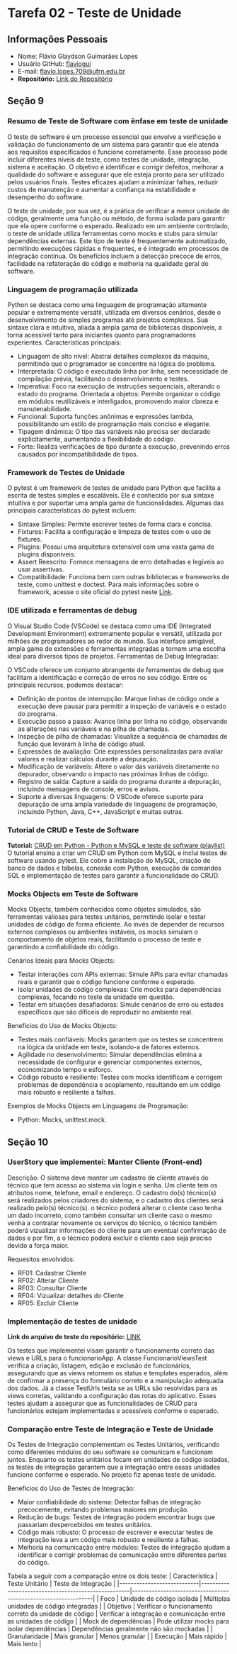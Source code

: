 # Tarefa 02 - Teste de Unidade

## Informações Pessoais
- Nome: Flávio Glaydson Guimarães Lopes
- Usuário GitHub: [flaviogui](https://github.com/flaviogui)
- E-mail: <flavio.lopes.709@ufrn.edu.br>
- **Repositório:** [Link do Repositório](https://github.com/flaviogui/TechCell-Pro)

## Seção 9
### Resumo de Teste de Software com ênfase em teste de unidade 
O teste de software é um processo essencial que envolve a verificação e validação do funcionamento de um sistema para garantir que ele atenda aos requisitos especificados e funcione corretamente. Esse processo pode incluir diferentes níveis de teste, como testes de unidade, integração, sistema e aceitação. O objetivo é identificar e corrigir defeitos, melhorar a qualidade do software e assegurar que ele esteja pronto para ser utilizado pelos usuários finais. Testes eficazes ajudam a minimizar falhas, reduzir custos de manutenção e aumentar a confiança na estabilidade e desempenho do software.

O teste de unidade, por sua vez, é a prática de verificar a menor unidade de código, geralmente uma função ou método, de forma isolada para garantir que ela opere conforme o esperado. Realizado em um ambiente controlado, o teste de unidade utiliza ferramentas como mocks e stubs para simular dependências externas. Este tipo de teste é frequentemente automatizado, permitindo execuções rápidas e frequentes, e é integrado em processos de integração contínua. Os benefícios incluem a detecção precoce de erros, facilidade na refatoração do código e melhoria na qualidade geral do software.

### Linguagem de programação utilizada
Python se destaca como uma linguagem de programação altamente popular e extremamente versátil, utilizada em diversos cenários, desde o desenvolvimento de simples programas até projetos complexos. Sua sintaxe clara e intuitiva, aliada à ampla gama de bibliotecas disponíveis, a torna acessível tanto para iniciantes quanto para programadores experientes.
Caracteristicas principais:

- Linguagem de alto nível: Abstrai detalhes complexos da máquina, permitindo que o programador se concentre na lógica do problema.
- Interpretada: O código é executado linha por linha, sem necessidade de compilação prévia, facilitando o desenvolvimento e testes.
- Imperativa: Foco na execução de instruções sequenciais, alterando o estado do programa.
Orientada a objetos: Permite organizar o código em módulos reutilizáveis e interligados, promovendo maior clareza e manutenabilidade.
- Funcional: Suporta funções anônimas e expressões lambda, possibilitando um estilo de programação mais conciso e elegante.
- Tipagem dinâmica: O tipo das variáveis não precisa ser declarado explicitamente, aumentando a flexibilidade do código.
- Forte: Realiza verificações de tipo durante a execução, prevenindo erros causados por incompatibilidade de tipos.

### Framework de Testes de Unidade
O pytest é um framework de testes de unidade para Python que facilita a escrita de testes simples e escaláveis. Ele é conhecido por sua sintaxe intuitiva e por suportar uma ampla gama de funcionalidades. Algumas das principais características do pytest incluem:
- Sintaxe Simples: Permite escrever testes de forma clara e concisa.
- Fixtures: Facilita a configuração e limpeza de testes com o uso de fixtures.
- Plugins: Possui uma arquitetura extensível com uma vasta gama de plugins disponíveis.
- Assert Reescrito: Fornece mensagens de erro detalhadas e legíveis ao usar assertivas.
- Compatibilidade: Funciona bem com outras bibliotecas e frameworks de teste, como unittest e doctest.
Para mais informações sobre o framework, acesse o site oficial do pytest neste [Link](https://docs.pytest.org/en/stable/).

### IDE utilizada e ferramentas de debug
O Visual Studio Code (VSCode) se destaca como uma IDE (Integrated Development Environment) extremamente popular e versátil, utilizada por milhões de programadores ao redor do mundo. Sua interface amigável, ampla gama de extensões e ferramentas integradas a tornam uma escolha ideal para diversos tipos de projetos.
Ferramentas de Debug Integradas:

O VSCode oferece um conjunto abrangente de ferramentas de debug que facilitam a identificação e correção de erros no seu código. Entre os principais recursos, podemos destacar:

- Definição de pontos de interrupção: Marque linhas de código onde a execução deve pausar para permitir a inspeção de variáveis ​​e o estado do programa.
- Execução passo a passo: Avance linha por linha no código, observando as alterações nas variáveis ​​e na pilha de chamadas.
- Inspeção de pilha de chamadas: Visualize a sequência de chamadas de função que levaram à linha de código atual.
- Expressões de avaliação: Crie expressões personalizadas para avaliar valores e realizar cálculos durante a depuração.
- Modificação de variáveis: Altere o valor das variáveis ​​diretamente no depurador, observando o impacto nas próximas linhas de código.
- Registro de saída: Capture a saída do programa durante a depuração, incluindo mensagens de console, erros e avisos.
- Suporte a diversas linguagens: O VSCode oferece suporte para depuração de uma ampla variedade de linguagens de programação, incluindo Python, Java, C++, JavaScript e muitas outras.

### Tutorial de CRUD e Teste de Software
**Tutorial:** [CRUD em Python - Python e MySQL e teste de software (playlist)](https://www.youtube.com/watch?v=-vrXnewHrwA)
O tutorial ensina a criar um CRUD em Python com MySQL e inclui testes de software usando pytest. Ele cobre a instalação do MySQL, criação de banco de dados e tabelas, conexão com Python, execução de comandos SQL e implementação de testes para garantir a funcionalidade do CRUD.

### Mocks Objects em Teste de Software
Mocks Objects, também conhecidos como objetos simulados, são ferramentas valiosas para testes unitários, permitindo isolar e testar unidades de código de forma eficiente. Ao invés de depender de recursos externos complexos ou ambientes instáveis, os mocks simulam o comportamento de objetos reais, facilitando o processo de teste e garantindo a confiabilidade do código.

Cenários Ideais para Mocks Objects:
- Testar interações com APIs externas: Simule APIs para evitar chamadas reais e garantir que o código funcione conforme o esperado.
- Isolar unidades de código complexas: Crie mocks para dependências complexas, focando no teste da unidade em questão.
- Testar em situações desafiadoras: Simule cenários de erro ou estados específicos que são difíceis de reproduzir no ambiente real.

Benefícios do Uso de Mocks Objects:
- Testes mais confiáveis: Mocks garantem que os testes se concentrem na lógica da unidade em teste, isolando-a de fatores externos.
- Agilidade no desenvolvimento: Simular dependências elimina a necessidade de configurar e gerenciar componentes externos, economizando tempo e esforço.
- Código robusto e resiliente: Testes com mocks identificam e corrigem problemas de dependência e acoplamento, resultando em um código mais robusto e resiliente a falhas.

Exemplos de Mocks Objects em Linguagens de Programação:
- Python: Mocks, unittest.mock.

## Seção 10
### UserStory que implementei: Manter Cliente (Front-end) 
Descrição: 
O sistema deve manter um cadastro de cliente através do técnico que tem acesso ao sistema via login e senha. Um cliente tem os atributos nome, telefone, email e endereço. O cadastro do(s) técnico(s) será realizados pelos criadores do sistema, e o cadastro dos clientes será realizado pelo(s) técnico(s). o técnico poderá alterar o cliente caso tenha um dado incorreto, como também consultar um cliente caso o mesmo venha a contratar novamente os serviços do técnico, o técnico também poderá vizualizar informações do cliente para um eventual confirmação de dados e por fim, a o técnico poderá excluir o cliente caso seja preciso devido a força maior.

Requesitos envolvidos: 
- RF01: Cadastrar Cliente
- RF02:	Alterar Cliente
- RF03:	Consultar Cliente
- RF04:	Vizualizar detalhes do Cliente
- RF05:	Excluir Cliente

### Implementação de testes de unidade

**Link do arquivo de teste do repositório:** [LINK](https://github.com/flaviogui/TechCell-Pro/blob/flavio/projeto/funcionarioApp/tests.py)

Os testes que implementei visam garantir o funcionamento correto das views e URLs para o funcionarioApp. A classe FuncionarioViewsTest verifica a criação, listagem, edição e exclusão de funcionários, assegurando que as views retornem os status e templates esperados, além de confirmar a presença do formulário correto e a manipulação adequada dos dados. Já a classe TestUrls testa se as URLs são resolvidas para as views corretas, validando a configuração das rotas do aplicativo. Esses testes ajudam a assegurar que as funcionalidades de CRUD para funcionários estejam implementadas e acessíveis conforme o esperado.

### Comparação entre Teste de Integração e Teste de Unidade
Os Testes de Integração complementam os Testes Unitários, verificando como diferentes módulos do seu software se comunicam e funcionam juntos. Enquanto os testes unitários focam em unidades de código isoladas, os testes de integração garantem que a integração entre essas unidades funcione conforme o esperado. No projeto fiz apenas teste de unidade. 

Benefícios do Uso de Testes de Integração:

- Maior confiabilidade do sistema: Detectar falhas de integração precocemente, evitando problemas maiores em produção.
- Redução de bugs: Testes de integração podem encontrar bugs que passariam despercebidos em testes unitários.
- Código mais robusto: O processo de escrever e executar testes de integração leva a um código mais robusto e resiliente a falhas.
- Melhoria na comunicação entre módulos: Testes de integração ajudam a identificar e corrigir problemas de comunicação entre diferentes partes do código.

Tabela a seguir com a comparação entre os dois teste: 
| Característica             | Teste Unitário                  | Teste de Integração                                            |
|----------------------------|-----------------------------------------------------|----------------------------------------------------------------|
| Foco                       | Unidade de código isolada                           | Múltiplas unidades de código integradas                   |
| Objetivo                   | Verificar o funcionamento correto da unidade de código | Verificar a integração e comunicação entre as unidades de código |
| Mock de dependências       | Pode utilizar mocks para isolar dependências        | Dependências geralmente não são mockadas                       |
| Granularidade              | Mais granular                                       | Menos granular                                                 |
| Execução                   | Mais rápido                                         | Mais lento                                                     |



